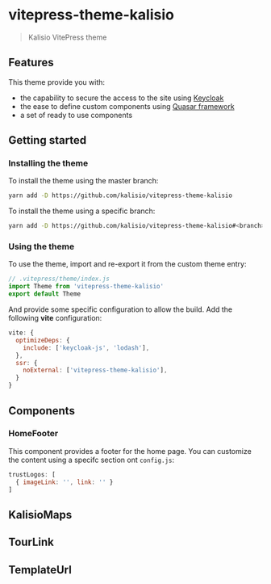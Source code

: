 # vitepress-theme-kalisio

> Kalisio VitePress theme

## Features

This theme provide you with:
* the capability to secure the access to the site using [Keycloak](https://www.keycloak.org/)
* the ease to define custom components using [Quasar framework](https://quasar.dev/)
* a set of ready to use components

## Getting started

### Installing the theme

To install the theme using the master branch:

```bash
yarn add -D https://github.com/kalisio/vitepress-theme-kalisio
```

To install the theme using a specific branch:

```bash
yarn add -D https://github.com/kalisio/vitepress-theme-kalisio#<branch>
```

### Using the theme

To use the theme, import and re-export it from the custom theme entry:

```js
// .vitepress/theme/index.js
import Theme from 'vitepress-theme-kalisio'
export default Theme
```

And provide some specific configuration to allow the build. Add the following **vite** configuration:

```js
vite: {
  optimizeDeps: {
    include: ['keycloak-js', 'lodash'],
  },
  ssr: {
    noExternal: ['vitepress-theme-kalisio'],
  }
}
```

## Components

### HomeFooter

This component provides a footer for the home page. You can customize the content using a specifc section ont `config.js`:

```js
trustLogos: [
  { imageLink: '', link: '' }
]
```

## KalisioMaps

## TourLink

## TemplateUrl
